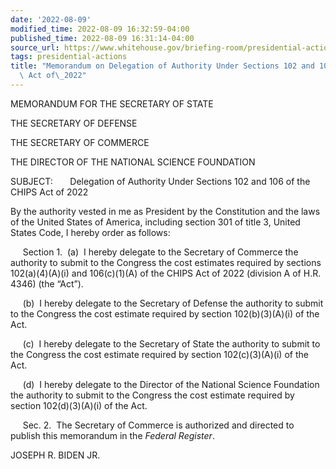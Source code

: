 ```yaml
---
date: '2022-08-09'
modified_time: 2022-08-09 16:32:59-04:00
published_time: 2022-08-09 16:31:14-04:00
source_url: https://www.whitehouse.gov/briefing-room/presidential-actions/2022/08/09/memorandum-on-delegation-of-authority-under-sections-102-and-106-of-the-chips-act-of-2022/
tags: presidential-actions
title: "Memorandum on Delegation of Authority Under Sections 102 and 106 of the CHIPS\
  \ Act of\_2022"
---
```

 
MEMORANDUM FOR THE SECRETARY OF STATE

THE SECRETARY OF DEFENSE

THE SECRETARY OF COMMERCE

THE DIRECTOR OF THE NATIONAL SCIENCE FOUNDATION

SUBJECT:       Delegation of Authority Under Sections 102 and 106 of the
CHIPS Act of 2022

By the authority vested in me as President by the Constitution and the
laws of the United States of America, including section 301 of title 3,
United States Code, I hereby order as follows: 

     Section 1.  (a)  I hereby delegate to the Secretary of Commerce the
authority to submit to the Congress the cost estimates required by
sections 102(a)(4)(A)(i) and 106(c)(1)(A) of the CHIPS Act of 2022
(division A of H.R. 4346) (the “Act”).

     (b)  I hereby delegate to the Secretary of Defense the authority to
submit to the Congress the cost estimate required by section
102(b)(3)(A)(i) of the Act.

     (c)  I hereby delegate to the Secretary of State the authority to
submit to the Congress the cost estimate required by section
102(c)(3)(A)(i) of the Act.

     (d)  I hereby delegate to the Director of the National Science
Foundation the authority to submit to the Congress the cost estimate
required by section 102(d)(3)(A)(i) of the Act.

     Sec. 2.  The Secretary of Commerce is authorized and directed to
publish this memorandum in the *Federal Register*.

JOSEPH R. BIDEN JR.
